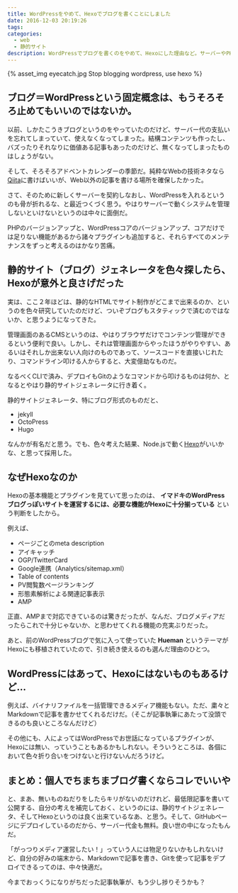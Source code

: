 ```yaml
---
title: WordPressをやめて、Hexoでブログを書くことにしました
date: 2016-12-03 20:19:26
tags:
categories:
  - web
  - 静的サイト
description: WordPressでブログを書くのをやめて、Hexoにした理由など。サーバーやPHPのこと、脆弱性のこと、静的HTMLでホスティングできるなら、それに越したことないじゃない的なお話。
---
```


{% asset_img eyecatch.jpg Stop blogging wordpress, use hexo %}

<!-- toc -->

## ブログ＝WordPressという固定概念は、もうそろそろ止めてもいいのではないか。

以前、しかたこうきブログというのをやっていたのだけど、サーバー代の支払いを忘れてしまっていて、使えなくなってしまった。結構コンテンツも作ったし、バズったりそれなりに価値ある記事もあったのだけど、無くなってしまったものはしょうがない。

そして、そろそろアドベントカレンダーの季節だ。純粋なWebの技術ネタなら[Qiita](https://qiita.com/)に書けばいいが、Web以外の記事を書ける場所を確保したかった。

さて、そのために新しくサーバーを契約しなおし、WordPressを入れるというのも骨が折れるな、と最近つくづく思う。やはりサーバーで動くシステムを管理しないといけないというのは中々に面倒だ。

PHPのバージョンアップと、WordPressコアのバージョンアップ、コアだけでは足りない機能があるから諸々プラグインも追加すると、それらすべてのメンテナンスをずっと考えるのはかなり苦痛。

## 静的サイト（ブログ）ジェネレータを色々探したら、Hexoが意外と良さげだった

実は、ここ２年ほどは、静的なHTMLでサイト制作がどこまで出来るのか、というのを色々研究していたのだけど、ついぞブログもスタティックで済むのではないか、と思うようになってきた。

管理画面のあるCMSというのは、やはりブラウザだけでコンテンツ管理ができるという便利で良い。しかし、それは管理画面からやったほうがやりやすい、あるいはそれしか出来ない人向けのものであって、ソースコードを直接いじれたり、コマンドライン叩ける人からすると、大変億劫なものだ。

なるべくCLIで済み、デプロイもGitのようなコマンドから叩けるものは何か、となるとやはり静的サイトジェネレータに行き着く。

静的サイトジェネレータ、特にブログ形式のものだと、

* jekyll
* OctoPress
* Hugo

なんかが有名だと思う。でも、色々考えた結果、Node.jsで動く[Hexo](https://hexo.io/)がいいかな、と思って採用した。

## なぜHexoなのか

Hexoの基本機能とプラグインを見ていて思ったのは、 **イマドキのWordPressブログっぽいサイトを運営するには、必要な機能がHexoに十分揃っている** という判断をしたから。

例えば、

* ページごとのmeta description
* アイキャッチ
* OGP/TwitterCard
* Google連携（Analytics/sitemap.xml）
* Table of contents
* PV閲覧数ページランキング
* 形態素解析による関連記事表示
* AMP

正直、AMPまで対応できているのは驚きだったが、なんだ、ブログメディアだったらこれで十分じゃないか、と思わせてくれる機能の充実ぶりだった。

あと、前のWordPressブログで気に入って使っていた **Hueman** というテーマがHexoにも移植されていたので、引き続き使えるのも選んだ理由のひとつ。

## WordPressにはあって、Hexoにはないものもあるけど…

例えば、バイナリファイルを一括管理できるメディア機能もない。ただ、粛々とMarkdownで記事を書かせてくれるだけだ。（そこが記事執筆にあたって没頭できるのも良いところなんだけど）

その他にも、人によってはWordPressでお世話になっているプラグインが、Hexoには無い、っていうこともあるかもしれない。そういうところは、各個において色々折り合いをつけないと行けないんだろうけど。

## まとめ：個人でちまちまブログ書くならコレでいいや

と、まあ、無いものねだりをしたらキリがないのだけれど、最低限記事を書いて公開する、自分の考えを補完しておく、というのには、静的サイトジェネレータ、そしてHexoというのは良く出来ているなあ、と思う。そして、GitHubページにデプロイしているのだから、サーバー代金も無料。良い世の中になったもんだ。

「がっつりメディア運営したい！」っていう人には物足りないかもしれないけど、自分の好みの端末から、Markdownで記事を書き、Gitを使って記事をデプロイできるってのは、中々快適だ。

今までおっくうになりがちだった記事執筆が、もう少し捗りそうかも？
